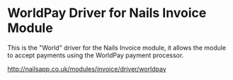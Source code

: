 # WorldPay Driver for Nails Invoice Module

This is the "World" driver for the Nails Invoice module, it allows the module to accept payments using the WorldPay payment processor.

http://nailsapp.co.uk/modules/invoice/driver/worldpay

